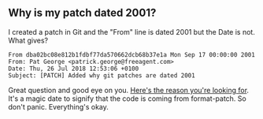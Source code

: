 ## Why is my patch dated 2001?

I created a patch in Git and the "From" line is dated 2001 but the Date is not.  What gives?

```
From dba02bc08e812b1fdbf77da570662dcb68b37e1a Mon Sep 17 00:00:00 2001
From: Pat George <patrick.george@freeagent.com>
Date: Thu, 26 Jul 2018 12:53:06 +0100
Subject: [PATCH] Added why git patches are dated 2001
```

Great question and good eye on you.  [Here's the reason you're looking for](https://git-scm.com/docs/git-format-patch#_discussion).  It's a magic date to signify that the code is coming from format-patch.  So don't panic.  Everything's okay.
